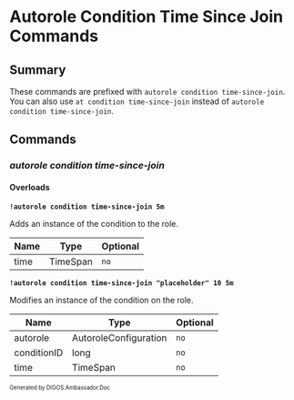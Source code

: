 ﻿Autorole Condition Time Since Join Commands
===========================================
## Summary
These commands are prefixed with `autorole condition time-since-join`. You can also use `at condition time-since-join` instead of `autorole condition time-since-join`.

## Commands
### *autorole condition time-since-join*
#### Overloads
**`!autorole condition time-since-join 5m`**

Adds an instance of the condition to the role.

| Name | Type | Optional |
| --- | --- | --- |
| time | TimeSpan | `no` |

**`!autorole condition time-since-join "placeholder" 10 5m`**

Modifies an instance of the condition on the role.

| Name | Type | Optional |
| --- | --- | --- |
| autorole | AutoroleConfiguration | `no` |
| conditionID | long | `no` |
| time | TimeSpan | `no` |

<sub><sup>Generated by DIGOS.Ambassador.Doc</sup></sub>